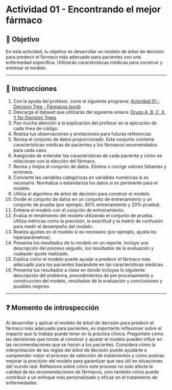 # **Actividad 01 - Encontrando el mejor fármaco**

## 🎯 **Objetivo**
En esta actividad, tu objetivo es desarrollar un modelo de árbol de decisión para predecir el fármaco más adecuado para pacientes con una enfermedad específica. Utilizarás características médicas para construir y entrenar el modelo. 

---

## 📑 Instrucciones
1.	Con la ayuda del profesor, corre el siguiente programa: [Actividad 01 - Decision Tree - Fármacos.ipynb](https://github.com/beduExpert/Machine-Learning-2024/blob/main/Sesi%C3%B3n-02/Actividad-01/Actividad%2001%20-%20Decision%20Tree%20-%20F%C3%A1rmacos.ipynb)
2.	Descarga el dataset que utilizarás del siguiente enlace: [Drugs A, B, C, X, Y for Decision Trees](https://www.kaggle.com/datasets/pablomgomez21/drugs-a-b-c-x-y-for-decision-trees)
3.	Pon mucha atención a la explicación del profesor en la ejecución de cada línea de código.
4.	Realiza tus observaciones y anotaciones para futuras referencias
5.	Revisa el conjunto de datos proporcionado. Este conjunto contiene características médicas de pacientes y los fármacos recomendados para cada caso.
6.	Asegúrate de entender las características de cada paciente y cómo se relacionan con la elección del fármaco.
7.	Revisa y limpia el conjunto de datos. Elimina o corrige valores faltantes y erróneos.
8.	Convierte las variables categóricas en variables numéricas si es necesario. Normaliza o estandariza los datos si es pertinente para el modelo.
9.	Utiliza el algoritmo de árbol de decisión para construir el modelo.
10.	Divide el conjunto de datos en un conjunto de entrenamiento y un conjunto de prueba (por ejemplo, 80% entrenamiento y 20% prueba).
11.	Entrena el modelo con el conjunto de entrenamiento.
12.	Evalúa el rendimiento del modelo utilizando el conjunto de prueba. Utiliza métricas como la precisión, la exactitud y la matriz de confusión para medir el desempeño del modelo.
13.	Realiza ajustes en el modelo si es necesario (por ejemplo, ajusta los hiperparámetros).
14.	Presenta los resultados de tu modelo en un reporte. Incluye una descripción del proceso seguido, los resultados de la evaluación y cualquier ajuste realizado.
15.	Explica cómo el modelo puede ayudar a predecir el fármaco más adecuado para los pacientes basándote en las características médicas.
16.	Presenta tus resultados a clase en donde incluyas lo siguiente: descripción del problema, procedimientos de pre procesamiento y construccion del modelo, resultados de la evaluación y conclusiones y posibles mejores

---

## ❓ **Momento de introspección**

Al desarrollar y aplicar el modelo de árbol de decisión para predecir el fármaco más adecuado para pacientes, es importante reflexionar sobre el impacto que tu trabajo puede tener en la práctica clínica. Pregúntate cómo las decisiones que tomas al construir y ajustar el modelo pueden influir en las recomendaciones que se hacen a los pacientes. Considera cómo la interpretación de las reglas del árbol de decisión puede ayudarte a comprender mejor el proceso de selección de tratamientos y cómo podrías mejorar la precisión del modelo para garantizar que sea útil en situaciones del mundo real. Reflexiona sobre cómo este proceso no solo afecta la calidad de las recomendaciones de fármacos, sino también cómo puede contribuir a un enfoque más personalizado y eficaz en el tratamiento de enfermedades.



